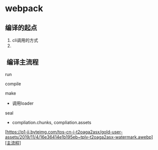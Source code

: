 # webpack

## 编译的起点

1. cli调用的方式
2. 

##  编译主流程

run

compile

make

- 调用loader

seal

- compliation.chunks, compliation.assets



[https://p1-jj.byteimg.com/tos-cn-i-t2oaga2asx/gold-user-assets/2019/11/4/16e36414e1b195eb~tplv-t2oaga2asx-watermark.awebp][主流程]



[主流程]: https://p1-jj.byteimg.com/tos-cn-i-t2oaga2asx/gold-user-assets/2019/11/4/16e36414e1b195eb~tplv-t2oaga2asx-watermark.awebp
